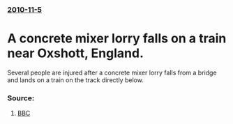 ### [2010-11-5](/news/2010/11/5/index.md)

# A concrete mixer lorry falls on a train near Oxshott, England. 

Several people are injured after a concrete mixer lorry falls from a bridge and lands on a train on the track directly below.


### Source:

1. [BBC](http://www.bbc.co.uk/news/uk-11702343)
